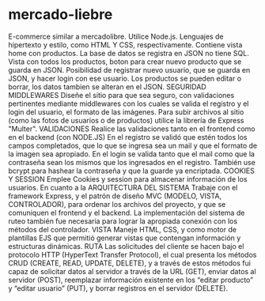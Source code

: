 # mercado-liebre

E-commerce similar a mercadolibre. Utilice Node.js. Lenguajes de hipertexto y estilo, como HTML Y CSS, respectivamente.
Contiene vista home con productos. La base de datos se registra en JSON no tiene SQL.
Vista con todos los productos, boton para crear nuevo producto que se guarda en JSON. 
Posibilidad de registrar nuevo usuario, que se guarda en JSON, y hacer login con ese usuario.
Los productos se pueden editar o borrar, los datos tambien se alteran en el JSON.
SEGURIDAD MIDDLEWARES Diseñe el sitio para que sea seguro, con validaciones pertinentes mediante middlewares con los cuales se valida el registro y el login del usuario, el formato de las imágenes. Para subir archivos al sitio (como las fotos de usuarios o de productos) utilice la librería de Express "Multer".
VALIDACIONES Realice las validaciones tanto en el frontend como en el backend (con NODE.JS) En el registro se validó que estén todos los campos completados, que lo que se ingresa sea un mail y que el formato de la imagen sea apropiado. En el login se valida tanto que el mail como que la contraseña sean los mismos que los ingresados en el registro. También use bcrypt para hashear la contraseña y que la guarde ya encriptada.
COOKIES Y SESSION Emplee Cookies y session para almacenar información de los usuarios.
En cuanto a la ARQUITECTURA DEL SISTEMA Trabaje con el framework Express, y el patrón de diseño MVC (MODELO, VISTA, CONTROLADOR), para ordenar los archivos del proyecto, y que se comuniquen el frontend y el backend. La implementación del sistema de ruteo también fue necesaria para lograr la apropiada conexión con los métodos del controlador.
VISTA Maneje HTML, CSS, y como motor de plantillas EJS que permitió generar vistas que contengan información y estructuras dinámicas.
RUTA Las solicitudes del cliente se hacen bajo el protocolo HTTP (HyperText Transfer Protocol), el cual presenta los métodos CRUD (CREATE, READ, UPDATE, DELETE), y a través de estos métodos fui capaz de solicitar datos al servidor a través de la URL (GET), enviar datos al servidor (POST), reemplazar información existente en los “editar producto” y “editar usuario” (PUT), y borrar registros en el servidor (DELETE).

